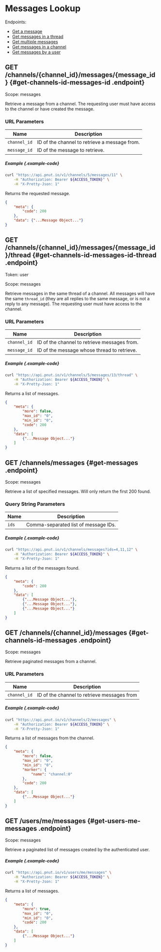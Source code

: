 # Messages Lookup

Endpoints:

* [Get a message](#get-channels-id-messages-id)
* [Get messages in a thread](#get-channels-id-messages-id-thread)
* [Get multiple messages](#get-messages)
* [Get messages in a channel](#get-channels-id-messages)
* [Get messages by a user](#get-users-me-messages)


## <span class="method method-get">GET</span> /channels/<span class="call-param">{channel_id}</span>/messages/<span class="call-param">{message_id}</span> {#get-channels-id-messages-id .endpoint}

Scope: <span class="endpoint-meta">messages</span>

Retrieve a message from a channel. The requesting user must have access to the channel or have created the message.

### URL Parameters

Name|Description
-|-
`channel_id`|ID of the channel to retrieve a message from.
`message_id`|ID of the message to retrieve.


##### Example {.example-code}

```bash
curl "https://api.pnut.io/v1/channels/5/messages/11" \
    -H "Authorization: Bearer ${ACCESS_TOKEN}" \
    -H "X-Pretty-Json: 1"
```

Returns the requested message.

```json
{
    "meta": {
        "code": 200
    },
    "data": {"...Message Object..."}
}
```



## <span class="method method-get">GET</span> /channels/<span class="call-param">{channel_id}</span>/messages/<span class="call-param">{message_id}</span>/thread {#get-channels-id-messages-id-thread .endpoint}

Token: <span class="endpoint-meta">user</span>

Scope: <span class="endpoint-meta">messages</span>

Retrieve messages in the same thread of a channel. All messages will have the same `thread_id` (they are all replies to the same message, or is not a reply to any message). The requesting user must have access to the channel.

### URL Parameters

Name|Description
-|-
`channel_id`|ID of the channel to retrieve messages from.
`message_id`|ID of the message whose thread to retrieve.


##### Example {.example-code}

```bash
curl "https://api.pnut.io/v1/channels/5/messages/13/thread" \
    -H "Authorization: Bearer ${ACCESS_TOKEN}" \
    -H "X-Pretty-Json: 1"
```

Returns a list of messages.

```json
{
    "meta": {
        "more": false,
        "max_id": "0",
        "min_id": "0",
        "code": 200
    },
    "data": [
        {"...Message Object..."}
    ]
}
```



## <span class="method method-get">GET</span> /channels/messages {#get-messages .endpoint}

Scope: <span class="endpoint-meta">messages</span>

Retrieve a list of specified messages. Will only return the first 200 found.

### Query String Parameters

Name|Description
-|-
`ids`|Comma-separated list of message IDs.

##### Example {.example-code}

```bash
curl "https://api.pnut.io/v1/channels/messages?ids=4,11,12" \
    -H "Authorization: Bearer ${ACCESS_TOKEN}" \
    -H "X-Pretty-Json: 1"
```

Returns a list of the messages found.

```json
{
    "meta": {
        "code": 200
    },
    "data": [
        {"...Message Object..."},
        {"...Message Object..."},
        {"...Message Object..."}
    ]
}
```


## <span class="method method-get">GET</span> /channels/<span class="call-param">{channel_id}</span>/messages {#get-channels-id-messages .endpoint}

Scope: <span class="endpoint-meta">messages</span>

Retrieve paginated messages from a channel.

### URL Parameters

Name|Description
-|-
`channel_id`|ID of the channel to retrieve messages from

##### Example {.example-code}

```bash
curl "https://api.pnut.io/v1/channels/2/messages" \
    -H "Authorization: Bearer ${ACCESS_TOKEN}" \
    -H "X-Pretty-Json: 1"
```

Returns a list of messages from the channel.

```json
{
    "meta": {
        "more": false,
        "max_id": "0",
        "min_id": "0",
        "marker": {
            "name": "channel:0"
        },
        "code": 200
    },
    "data": [
        {"...Message Object..."}
    ]
}
```


## <span class="method method-get">GET</span> /users/me/messages {#get-users-me-messages .endpoint}

Scope: <span class="endpoint-meta">messages</span>

Retrieve a paginated list of messages created by the authenticated user.

##### Example {.example-code}

```bash
curl "https://api.pnut.io/v1/users/me/messages" \
    -H "Authorization: Bearer ${ACCESS_TOKEN}" \
    -H "X-Pretty-Json: 1"
```

Returns a list of messages.

```json
{
    "meta": {
        "more": true,
        "max_id": "0",
        "min_id": "0",
        "code": 200
    },
    "data": [
        {"...Message Object..."}
    ]
}
```